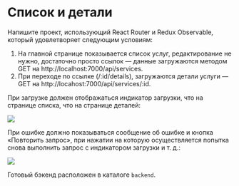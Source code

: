 Список и детали
===

Напишите проект, использующий React Router и Redux Observable, который удовлетворяет следующим условиям:

1. На главной странице показывается список услуг, редактирование не нужно, достаточно просто ссылок — данные загружаются методом GET на http://localhost:7000/api/services.
1. При переходе по ссылке (/:id/details), загружаются детали услуги — GET на http://locahost:7000/api/services/:id.

При загрузке должен отображаться индикатор загрузки, что на странице списка, что на странице деталей:

![](./assets/spinner.png)

При ошибке должно показываться сообщение об ошибке и кнопка «Повторить запрос», при нажатии на которую осуществляется попытка снова выполнить запрос с индикатором загрузки и т. д.:

![](./assets/retry.png)

Готовый бэкенд расположен в каталоге `backend`.
